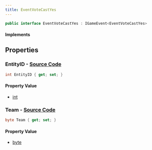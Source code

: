 ```yaml
---
title: EventVoteCastYes
---
```


```csharp
public interface EventVoteCastYes : IGameEvent<EventVoteCastYes>
```

#### Implements

## Properties

### **EntityID** - [Source Code](https://github.com/swiftly-solution/swiftlys2/blob/main/managed/src/SwiftlyS2.Generated/GameEvents/Interfaces/EventVoteCastYes.cs#L28)

```csharp
int EntityID { get; set; }
```

#### Property Value

- [int](https://learn.microsoft.com/dotnet/api/system.int32)

### **Team** - [Source Code](https://github.com/swiftly-solution/swiftlys2/blob/main/managed/src/SwiftlyS2.Generated/GameEvents/Interfaces/EventVoteCastYes.cs#L21)

```csharp
byte Team { get; set; }
```

#### Property Value

- [byte](https://learn.microsoft.com/dotnet/api/system.byte)

